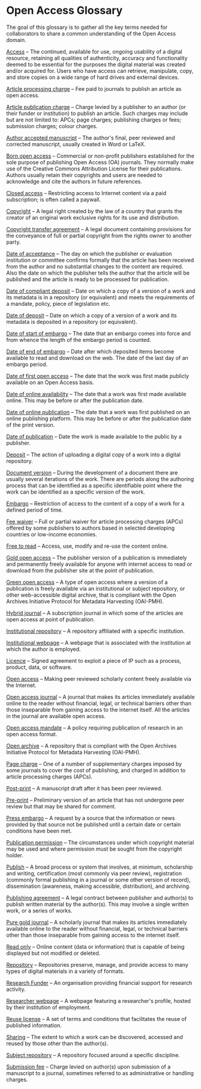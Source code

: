 # Open Access Glossary

The goal of this glossary is to gather all the key terms needed for collaborators to share a common understanding of the Open Access domain.

[Access](./Glossary/Access.md)  – The continued, available for use, ongoing usability of a digital resource, retaining all qualities of authenticity, accuracy and functionality deemed to be essential for the purposes the digital material was created and/or acquired for. Users who have access can retrieve, manipulate, copy, and store copies on a wide range of hard drives and external devices.

[Article processing charge](./Glossary/Article%20processing%20charge.md)  – Fee paid to journals to publish an article as open access.

[Article publication charge](./Glossary/Article%20publication%20charge.md)  – Charge levied by a publisher to an author (or their funder or institution) to publish an article. Such charges may include but are not limited to: APCs; page charges; publishing charges or fees; submission charges; colour charges.

[Author accepted manuscript](./Glossary/Author%20accepted%20manuscript.md)  – The author's final, peer reviewed and corrected manuscript, usually created in Word or LaTeX.

[Born open access](./Glossary/Born%20open%20access.md)  – Commercial or non-profit publishers established for the sole purpose of publishing Open Access (OA) journals. They normally make use of the Creative Commons Attribution License for their publications. Authors usually retain their copyrights and users are needed to acknowledge and cite the authors in future references.

[Closed access](./Glossary/Closed%20access.md)  – Restricting access to Internet content via a paid subscription; is often called a paywall.

[Copyright](./Glossary/Copyright.md)  – A legal right created by the law of a country that grants the creator of an original work exclusive rights for its use and distribution.

[Copyright transfer agreement](./Glossary/Copyright%20transfer%20agreement.md)  –  A legal document containing provisions for the conveyance of full or partial copyright from the rights owner to another party.

[Date of acceptance](./Glossary/Date%20of%20acceptance.md)  – The day on which the publisher or evaluation institution or committee confirms formally that the article has been received from the author and no substantial changes to the content are required. Also the date on which the publisher tells the author that the article will be published and the article is ready to be processed for publication.

[Date of compliant deposit](./Glossary/Date%20of%20compliant%20deposit.md)  – Date on which a copy of a version of a work and its metadata is in a repository (or equivalent) and meets the requirements of a mandate, policy, piece of legislation etc.

[Date of deposit](./Glossary/Date%20of%20deposit.md)  – Date on which a copy of a version of a work and its metadata is deposited in a repository (or equivalent).

[Date of start of embargo](./Glossary/Date%20of%20start%20of%20embargo.md)  – The date that an embargo comes into force and from whence the length of the embargo period is counted.

[Date of end of embargo](./Glossary/Date%20of%20end%20of%20embargo.md)  – Date after which deposited items become available to read and download on the web. The date of the last day of an embargo period.

[Date of first open access](./Glossary/Date%20of%20first%20open%20access.md)  – The date that the work was first made publicly available on an Open Access basis.

[Date of online availability](./Glossary/Date%20of%20online%20availability.md)  – The date that a work was first made available online. This may be before or after the publication date.

[Date of online publication](./Glossary/Date%20of%20online%20publication.md)  – The date that a work was first published on an online publishing platform. This may be before or after the publication date of the print version.

[Date of publication](./Glossary/Date%20of%20publication.md)  – Date the work is made available to the public by a publisher.

[Deposit](./Glossary/Deposit.md)  – The action of uploading a digital copy of a work into a digital repository.

[Document version](./Glossary/Document%20version.md)  – During the development of a document there are usually several iterations of the work. There are periods along the authoring process that can be identified as a specific identifiable point where the work can be identified as a specific version of the work.

[Embargo](./Glossary/Embargo.md)  – Restriction of access to the content of a copy of a work for a defined period of time.

[Fee waiver](./Glossary/Fee%20waiver.md)  – Full or partial waiver for article processing charges (APCs) offered by some publishers to authors based in selected developing countries or low-income economies.

[Free to read](./Glossary/Free%20to%20read.md)  – Access, use, modify and re-use the content online.

[Gold open access](./Glossary/Gold%20open%20access.md)  – The publisher version of a publication is immediately and permanently freely available for anyone with internet access to read or download from the publisher site at the point of publication.

[Green open access](./Glossary/Green%20open%20access.md)  – A type of open access where a version of a publication is freely available via an institutional or subject repository, or other web-accessible digital archive, that is compliant with the Open Archives Initiative Protocol for Metadata Harvesting (OAI-PMH).

[Hybrid journal](./Glossary/Hybrid%20journal.md)  – A subscription journal in which some of the articles are open access at point of publication.

[Institutional repository](./Glossary/Institutional%20repository.md)  – A repository affiliated with a specific institution.

[Institutional webpage](./Glossary/Institutional%20webpage.md)  – A webpage that is associated with the institution at which the author is employed.

[Licence](./Glossary/Licence.md) – Signed agreement to exploit a piece of IP such as a process, product, data, or software.

[Open access](./Glossary/Open%20access.md)  – Making peer reviewed scholarly content freely available via the Internet.

[Open access journal](./Glossary/Open%20access%20journal.md)  – A journal that makes its articles immediately available online to the reader without financial, legal, or technical barriers other than those inseparable from gaining access to the internet itself. All the articles in the journal are available open access.

[Open access mandate](./Glossary/Open%20access%20mandate.md)  – A policy requiring publication of research in an open access format.

[Open archive](./Glossary/Open%20archive.md)  – A repository that is compliant with the Open Archives Initiative Protocol for Metadata Harvesting (OAI-PMH).

[Page charge](./Glossary/Page%20charge.md)  – One of a number of supplementary charges imposed by some journals to cover the cost of publishing, and charged in addition to article processing charges (APCs).

[Post-print](./Glossary/Post-print.md)  – A manuscript draft after it has been peer reviewed.

[Pre-print](./Glossary/Pre-print.md)  – Preliminary version of an article that has not undergone peer review but that may be shared for comment.

[Press embargo](./Glossary/Press%20embargo.md)  – A request by a source that the information or news provided by that source not be published until a certain date or certain conditions have been met.

[Publication permission](./Glossary/Publication%20permission.md)  – The circumstances under which copyright material may be used and where permission must be sought from the copyright holder.

[Publish](./Glossary/Publish.md)  – A broad process or system that involves, at minimum, scholarship and writing, certification (most commonly via peer review), registration (commonly formal publishing in a journal or some other version of record), dissemination (awareness, making accessible, distribution), and archiving.

[Publishing agreement](./Glossary/Publishing%20agreement.md)  – A legal contract between publisher and author(s) to publish written material by the author(s). This may involve a single written work, or a series of works.

[Pure gold journal](./Glossary/Pure%20gold%20journal.md)  – A scholarly journal that makes its articles immediately available online to the reader without financial, legal, or technical barriers other than those inseparable from gaining access to the internet itself.

[Read only](./Glossary/Read%20only.md)  – Online content (data or information) that is capable of being displayed but not modified or deleted.

[Repository](./Glossary/Repository.md)  – Repositories preserve, manage, and provide access to many types of digital materials in a variety of formats.

[Research Funder](./Glossary/Research%20Funder.md)   – An organisation providing financial support for research activity.

[Researcher webpage](./Glossary/Researcher%20webpage.md)  – A webpage featuring a researcher's profile, hosted by their institution of employment.

[Reuse license](./Glossary/Reuse%20license.md)  – A set of terms and conditions that facilitates the reuse of published information.

[Sharing](./Glossary/Sharing.md)  – The extent to which a work can be discovered, accessed and reused by those other than the author(s).

[Subject repository](./Glossary/Subject%20repository.md)  – A repository focused around a specific discipline.

[Submission fee](./Glossary/Submission%20fee.md)  – Charge levied on author(s) upon submission of a manuscript to a journal, sometimes referred to as administrative or handling charges.

